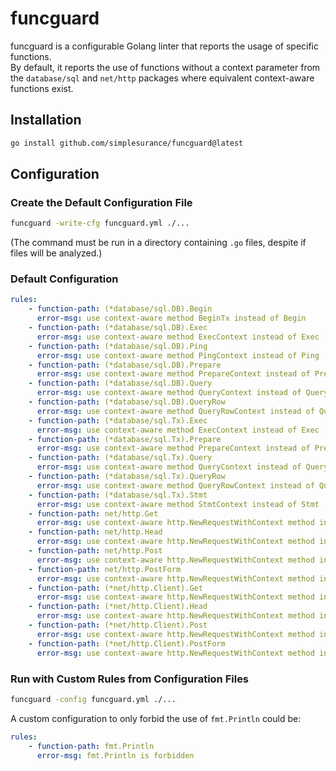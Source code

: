 # funcguard

funcguard is a configurable Golang linter that reports the usage of specific
functions. \
By default, it reports the use of functions without a context
parameter from the `database/sql` and `net/http` packages where equivalent
context-aware functions exist.

## Installation

```sh
go install github.com/simplesurance/funcguard@latest
```

## Configuration

### Create the Default Configuration File

```sh
funcguard -write-cfg funcguard.yml ./...
```

(The command must be run in a directory containing `.go` files, despite if files
will be analyzed.)

### Default Configuration

```yaml
rules:
    - function-path: (*database/sql.DB).Begin
      error-msg: use context-aware method BeginTx instead of Begin
    - function-path: (*database/sql.DB).Exec
      error-msg: use context-aware method ExecContext instead of Exec
    - function-path: (*database/sql.DB).Ping
      error-msg: use context-aware method PingContext instead of Ping
    - function-path: (*database/sql.DB).Prepare
      error-msg: use context-aware method PrepareContext instead of Prepare
    - function-path: (*database/sql.DB).Query
      error-msg: use context-aware method QueryContext instead of Query
    - function-path: (*database/sql.DB).QueryRow
      error-msg: use context-aware method QueryRowContext instead of QueryRow
    - function-path: (*database/sql.Tx).Exec
      error-msg: use context-aware method ExecContext instead of Exec
    - function-path: (*database/sql.Tx).Prepare
      error-msg: use context-aware method PrepareContext instead of Prepare
    - function-path: (*database/sql.Tx).Query
      error-msg: use context-aware method QueryContext instead of Query
    - function-path: (*database/sql.Tx).QueryRow
      error-msg: use context-aware method QueryRowContext instead of QueryRow
    - function-path: (*database/sql.Tx).Stmt
      error-msg: use context-aware method StmtContext instead of Stmt
    - function-path: net/http.Get
      error-msg: use context-aware http.NewRequestWithContext method instead
    - function-path: net/http.Head
      error-msg: use context-aware http.NewRequestWithContext method instead
    - function-path: net/http.Post
      error-msg: use context-aware http.NewRequestWithContext method instead
    - function-path: net/http.PostForm
      error-msg: use context-aware http.NewRequestWithContext method instead
    - function-path: (*net/http.Client).Get
      error-msg: use context-aware http.NewRequestWithContext method instead
    - function-path: (*net/http.Client).Head
      error-msg: use context-aware http.NewRequestWithContext method instead
    - function-path: (*net/http.Client).Post
      error-msg: use context-aware http.NewRequestWithContext method instead
    - function-path: (*net/http.Client).PostForm
      error-msg: use context-aware http.NewRequestWithContext method instead
```

### Run with Custom Rules from Configuration Files

```sh
funcguard -config funcguard.yml ./...
```

A custom configuration to only forbid the use of `fmt.Println` could be:

```yaml
rules:
    - function-path: fmt.Println
      error-msg: fmt.Println is forbidden
```
